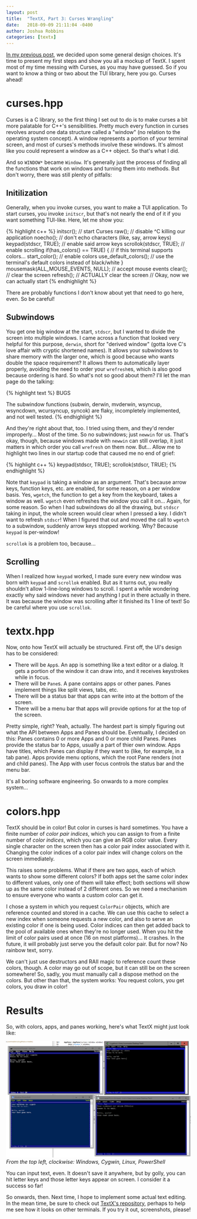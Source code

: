```yaml
---
layout: post
title:  "TextX, Part 3: Curses Wrangling"
date:   2018-09-09 21:11:04 -0400
author: Joshua Robbins
categories: [textx]
---
```


[In my previous post](http://iconmaster.info/textx/2018/09/07/textx-2.html), we decided upon some general design choices. It's time to present my first steps and show you all a mockup of TextX. I spent most of my time messing with Curses, as you may have guessed. So if you want to know a thing or two about the TUI library, here you go. Curses ahead!

<!--readmore-->

# curses.hpp

Curses is a C library, so the first thing I set out to do is to make curses a bit more palatable for C++'s sensibilities. Pretty much every function in curses revolves around one data structure called a "window" (no relation to the operating system concept). A window represents a portion of your terminal screen, and most of curses's methods involve these windows. It's almost like you could represent a window as a C++ object. So that's what I did.

And so `WINDOW*` became `Window`. It's generally just the process of finding all the functions that work on windows and turning them into methods. But don't worry, there was still plenty of pitfalls:

## Initilization

Generally, when you invoke curses, you want to make a TUI application. To start curses, you invoke `initscr`, but that's not nearly the end of it if you want something TUI-like. Here, let me show you:

{% highlight c++ %}
initscr(); // start Curses
raw(); // disable ^C killing our application
noecho(); // don't echo characters (like, say, arrow keys)
keypad(stdscr, TRUE); // enable said arrow keys
scrollok(stdscr, TRUE); // enable scrolling
if(has_colors() == TRUE) { // if this terminal supports colors...
	start_color(); // enable colors
	use_default_colors(); // use the terminal's default colors instead of black/white
}
mousemask(ALL_MOUSE_EVENTS, NULL); // accept mouse events
clear(); // clear the screen
refresh(); // ACTUALLY clear the screen
// Okay, now we can actually start
{% endhighlight %}

There are probably functions I don't know about yet that need to go here, even. So be careful!

## Subwindows

You get one big window at the start, `stdscr`, but I wanted to divide the screen into multiple windows. I came across a function that looked very helpful for this purpose, `derwin`, short for "derived window" (gotta love C's love affair with cryptic shortened names). It allows your subwindows to share memory with the larger one, which is good because who wants double the space requirement? It allows them to automatically layer properly, avoiding the need to order your `wrefresh`es, which is also good because ordering is hard. So what's not so good about them? I'll let the man page do the talking:

{% highlight text %}
BUGS

The subwindow functions (subwin, derwin, mvderwin, wsyncup, wsyncdown, wcursyncup, syncok) are flaky, incompletely implemented, and not well tested.
{% endhighlight %}

And they're right about that, too. I tried using them, and they'd render improperly... Most of the time. So no subwindows; just `newwin` for us. That's okay, though, because windows made with `newwin` can still overlap, it just matters in which order you call `wrefresh` on them now. But... Allow me to highlight two lines in our startup code that caused me no end of grief:

{% highlight c++ %}
keypad(stdscr, TRUE);
scrollok(stdscr, TRUE);
{% endhighlight %}

Note that `keypad` is taking a window as an argument. That's because arrow keys, function keys, etc. are enabled, for some reason, on a per window basis. Yes, `wgetch`, the function to get a key from the keyboard, takes a window as well. `wgetch` even refreshes the window you call it on... Again, for some reason. So when I had subwindows do all the drawing, but `stdscr` taking in input, the whole screen would clear when I pressed a key. I didn't want to refresh `stdscr`! When I figured that out and moved the call to `wgetch` to a subwindow, suddenly arrow keys stopped working. Why? Because `keypad` is per-window!

`scrollok` is a problem too, because...

## Scrolling

When I realized how `keypad` worked, I made sure every new window was born with `keypad` and `scrollok` enabled. But as it turns out, you really shouldn't allow 1-line-long windows to scroll. I spent a while wondering exactly why said windows never had anything I put in there actually in there. It was because the window was scrolling after it finished its 1 line of text! So be careful where you use `scrollok`.

# textx.hpp

Now, onto how TextX will actually be structured. First off, the UI's design has to be considered:

* There will be `App`s. An app is something like a text editor or a dialog. It gets a portion of the window it can draw into, and it receives keystrokes while in focus.
* There will be `Pane`s. A pane contains apps or other panes. Panes implement things like split views, tabs, etc.
* There will be a status bar that apps can write into at the bottom of the screen.
* There will be a menu bar that apps will provide options for at the top of the screen.

Pretty simple, right? Yeah, actually. The hardest part is simply figuring out what the API between Apps and Panes should be. Eventually, I decided on this: Panes contains 0 or more Apps and 0 or more child Panes. Panes provide the status bar to Apps, usually a part of thier own window. Apps have titles, which Panes can display if they want to (like, for example, in a tab pane). Apps provide menu options, which the root Pane renders (not and child panes). The App with user focus controls the status bar and the menu bar.

It's all boring software engineering. So onwards to a more complex system...

# colors.hpp

TextX should be in color! But color in curses is hard sometimes. You have a finite number of _color pair indices_, which you can assign to from a finite number of _color indices_, which you can give an RGB color value. Every single character on the screen then has a color pair index associated with it. Changing the color indices of a color pair index will change colors on the screen immediately.

This raises some problems. What if there are two apps, each of which wants to show some different colors? If both apps set the same color index to different values, only one of them will take effect; both sections will show up as the same color instead of 2 different ones. So we need a mechanism to ensure everyone who wants a custom color can get it.

I chose a system in which you request `ColorPair` objects, which are reference counted and stored in a cache. We can use this cache to select a new index when someone requests a new color, and also to serve an existing color if one is being used. Color indices can then get added back to the pool of available ones when they're no longer used. When you hit the limit of color pairs used at once (16 on most platforms)... It crashes. In the future, it will probably just serve you the default color pair. But for now? No rainbow text, sorry.

We can't just use destructors and RAII magic to reference count these colors, though. A color may go out of scope, but it can still be on the screen somewhere! So, sadly, you must manually call a dispose method on the colors. But other than that, the system works: You request colors, you get colors, you draw in color!

# Results

So, with colors, apps, and panes working, here's what TextX might just look like:

![four terminals](/assets/textx-3/four-terminals.png)
_From the top left, clockwise: Windows, Cygwin, Linux, PowerShell_

You can input text, even. It doesn't save it anywhere, but by golly, you can hit letter keys and those letter keys appear on screen. I consider it a success so far!

So onwards, then. Next time, I hope to implement some actual text editing. In the mean time, be sure to check out [TextX's repository](https://github.com/iconmaster5326/TextX), perhaps to help me see how it looks on other terminals. If you try it out, screenshots, please!
